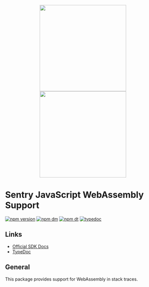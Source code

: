 <p align="center">
  <a href="https://sentry.io#gh-light-mode-only" target="_blank" align="center">
    <img src="https://sentry-brand.storage.googleapis.com/sentry-logo-black.png" width="280">
  </a>
  <a href="https://sentry.io#gh-dark-mode-only" target="_blank" align="center">
    <img src="https://sentry-brand.storage.googleapis.com/sentry-logo-white.png" width="280">
  </a>
  <br />
</p>

# Sentry JavaScript WebAssembly Support

[![npm version](https://img.shields.io/npm/v/@sentry/wasm.svg)](https://www.npmjs.com/package/@sentry/wasm)
[![npm dm](https://img.shields.io/npm/dm/@sentry/wasm.svg)](https://www.npmjs.com/package/@sentry/wasm)
[![npm dt](https://img.shields.io/npm/dt/@sentry/wasm.svg)](https://www.npmjs.com/package/@sentry/wasm)
[![typedoc](https://img.shields.io/badge/docs-typedoc-blue.svg)](http://getsentry.github.io/sentry-javascript/)

## Links

- [Official SDK Docs](https://docs.sentry.io/quickstart/)
- [TypeDoc](http://getsentry.github.io/sentry-javascript/)

## General

This package provides support for WebAssembly in stack traces.
